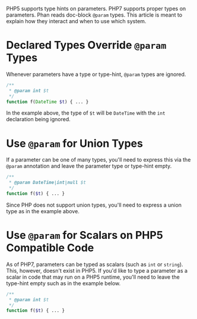 PHP5 supports type hints on parameters. PHP7 supports proper types on parameters. Phan reads doc-block `@param` types. This article is meant to explain how they interact and when to use which system.

# Declared Types Override `@param` Types

Whenever parameters have a type or type-hint, `@param` types are ignored.

```php
/**
 * @param int $t
 */
function f(DateTime $t) { ... }
```

In the example above, the type of `$t` will be `DateTime` with the `int` declaration being ignored.

# Use `@param` for Union Types

If a parameter can be one of many types, you'll need to express this via the `@param` annotation and leave the parameter type or type-hint empty.

```php
/**
 * @param DateTime|int|null $t
 */
function f($t) { ... }
```

Since PHP does not support union types, you'll need to express a union type as in the example above.

# Use `@param` for Scalars on PHP5 Compatible Code

As of PHP7, parameters can be typed as scalars (such as `int` or `string`). This, however, doesn't exist in PHP5. If you'd like to type a parameter as a scalar in code that may run on a PHP5 runtime, you'll need to leave the type-hint empty such as in the example below.

```php
/**
 * @param int $t
 */
function f($t) { ... }
```

